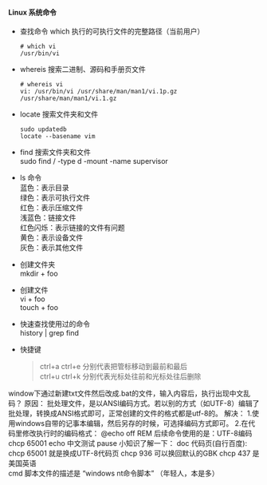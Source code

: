 #### Linux 系统命令
* 查找命令
    which 执行的可执行文件的完整路径（当前用户）
    ```
    # which vi
    /usr/bin/vi
    ```

* whereis 搜索二进制、源码和手册页文件
    ```
    # whereis vi
    vi: /usr/bin/vi /usr/share/man/man1/vi.1p.gz /usr/share/man/man1/vi.1.gz
    ```

* locate 搜索文件夹和文件
    ```
    sudo updatedb 
    locate --basename vim
    ```

* find 搜索文件夹和文件  
    sudo find / -type d -mount -name supervisor 

* ls 命令  
    蓝色：表示目录  
    绿色：表示可执行文件  
    红色：表示压缩文件   
    浅蓝色：链接文件  
    红色闪烁：表示链接的文件有问题  
    黄色：表示设备文件  
    灰色：表示其他文件  

* 创建文件夹  
  mkdir + foo

* 创建文件  
    vi + foo  
    touch + foo

* 快速查找使用过的命令  
    history | grep find
    

* 快捷键
    > ctrl+a   ctrl+e   分别代表把管标移动到最前和最后  
    > ctrl+u   ctrl+k   分别代表光标处往前和光标处往后删除    


 window下通过新建txt文件然后改成.bat的文件，输入内容后，执行出现中文乱码？
原因：
批处理文件，是以ANSI编码方式。若以别的方式（如UTF-8）编辑了批处理，转换成ANSI格式即可，正常创建的文件的格式都是utf-8的。
解决：
1.使用windows自带的记事本编辑，然后另存的时候，可选择编码方式即可。
2.在代码里修改执行时的编码格式：
@echo off
REM 后续命令使用的是：UTF-8编码
chcp 65001
echo 中文测试
pause
小知识了解一下：
doc 代码页(自行百度):
chcp 65001  就是换成UTF-8代码页
chcp 936 可以换回默认的GBK
chcp 437 是美国英语  
cmd   脚本文件的描述是 “windows nt命令脚本” （年轻人，本是多）
   